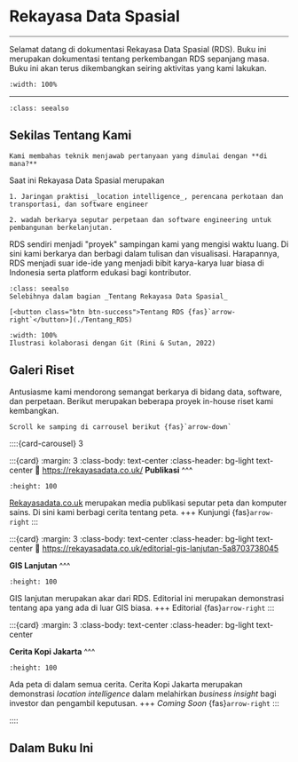# Rekayasa Data Spasial

<hr style="height:1px;border:none;color:#666;background-color:#666;" />


Selamat datang di dokumentasi Rekayasa Data Spasial (RDS). Buku ini merupakan dokumentasi tentang perkembangan RDS sepanjang masa. Buku ini akan terus dikembangkan seiring aktivitas yang kami lakukan.
```{image} img/banner_cropped.png
:width: 100%
```

---
```{contents} Konten
:class: seealso
```

## Sekilas Tentang Kami

```{admonition} Sekilas
Kami membahas teknik menjawab pertanyaan yang dimulai dengan **di mana?**
```
Saat ini Rekayasa Data Spasial merupakan 

```{epigraph}
1. Jaringan praktisi _location intelligence_, perencana perkotaan dan transportasi, dan software engineer 

2. wadah berkarya seputar perpetaan dan software engineering untuk pembangunan berkelanjutan. 
```

RDS sendiri menjadi "proyek" sampingan kami yang mengisi waktu luang. Di sini kami berkarya dan berbagi dalam tulisan dan visualisasi. Harapannya, RDS menjadi suar ide-ide yang menjadi bibit karya-karya luar biasa di Indonesia serta platform edukasi bagi kontributor.



```{admonition} Selebihnya
:class: seealso
Selebihnya dalam bagian _Tentang Rekayasa Data Spasial_

[<button class="btn btn-success">Tentang RDS {fas}`arrow-right`</button>](./Tentang_RDS)
```

```{figure} img/git_shadow.jpg
:width: 100%
Ilustrasi kolaborasi dengan Git (Rini & Sutan, 2022)
```
## Galeri Riset

Antusiasme kami mendorong semangat berkarya di bidang data, software, dan perpetaan. Berikut merupakan beberapa proyek in-house riset kami kembangkan.

```{tip}
Scroll ke samping di carrousel berikut {fas}`arrow-down`
```


::::{card-carousel} 3

:::{card}
:margin: 3
:class-body: text-center
:class-header: bg-light text-center
:link: https://rekayasadata.co.uk/
**Publikasi**
^^^
```{image} ./logo_rds.png
:height: 100
```

[Rekayasadata.co.uk](https://rekayasadata.co.uk/) merupakan media publikasi seputar peta dan komputer sains. Di sini kami berbagi cerita tentang peta.
+++
Kunjungi {fas}`arrow-right`
:::

:::{card}
:margin: 3
:class-body: text-center
:class-header: bg-light text-center
:link: https://rekayasadata.co.uk/editorial-gis-lanjutan-5a8703738045

**GIS Lanjutan**
^^^
```{image} https://miro.medium.com/max/720/1*KSo2tPsvUnuEzbDrsz5YqQ.webp
:height: 100
```

GIS lanjutan merupakan akar dari RDS. Editorial ini merupakan demonstrasi tentang apa yang ada di luar GIS biasa.
+++
Editorial {fas}`arrow-right`
:::

:::{card}
:margin: 3
:class-body: text-center
:class-header: bg-light text-center


**Cerita Kopi Jakarta**
^^^
```{image} https://img.freepik.com/free-vector/coffee-shop-concept-illustration_114360-6551.jpg?w=2000
:height: 100
```

Ada peta di dalam semua cerita. Cerita Kopi Jakarta merupakan demonstrasi _location intelligence_ dalam melahirkan _business insight_ bagi investor dan pengambil keputusan.
+++
_Coming Soon_ {fas}`arrow-right`
:::

::::




## Dalam Buku Ini

```{tableofcontents}
```
